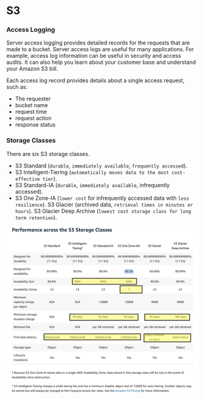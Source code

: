 

# S3

### Access Logging
Server access logging provides detailed records for the requests that are made to a bucket. Server access logs are useful for many applications. For example, access log information can be useful in security and access audits. It can also help you learn about your customer base and understand your Amazon S3 bill.

Each access log record provides details about a single access request, such as:
- The requester
- bucket name
- request time
- request action
- response status


### Storage Classes
There are six S3 storage classes.

- S3 Standard (`durable`, `immediately available`, `frequently accessed`).
- S3 Intelligent-Tiering (`automatically moves data to the most cost-effective tier`).
- S3 Standard-IA (`durable`, `immediately available`, infrequently accessed).
- S3 One Zone-IA (`lower cost` for infrequently accessed data with `less resilience`).
S3 Glacier (archived data, `retrieval times in minutes or hours`).
S3 Glacier Deep Archive (`lowest cost storage class for long term retention`).

![alt Amazon-S3-Storage-Classes](Amazon-S3-Storage-Classes.png)
